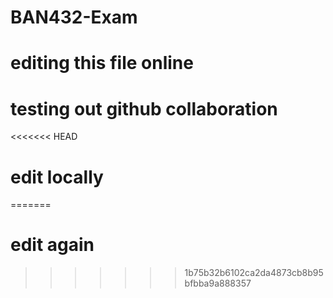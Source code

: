 # BAN432-Exam


# editing this file online
# testing out github collaboration

<<<<<<< HEAD

# edit locally
=======
# edit again
>>>>>>> 1b75b32b6102ca2da4873cb8b95bfbba9a888357
